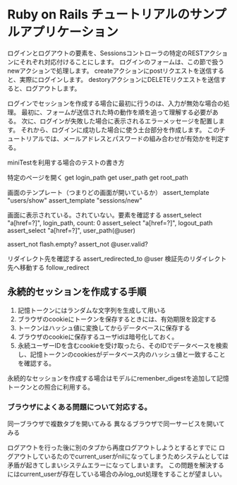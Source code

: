 # Ruby on Rails チュートリアルのサンプルアプリケーション

ログインとログアウトの要素を、Sessionsコントローラの特定のRESTアクションにそれぞれ対応付けることにします。
ログインのフォームは、この節で扱うnewアクションで処理します。
createアクションにpostリクエストを送信すると、実際にログインします。
destoryアクションにDELETEリクエストを送信すると、ログアウトします。

ログインでセッションを作成する場合に最初に行うのは、入力が無効な場合の処理。
最初に、フォームが送信された時の動作を順を追って理解する必要がある。
次に、ログインが失敗した場合に表示されるエラーメッセージを配置します。
それから、ログインに成功した場合に使う土台部分を作成します。
このチュートリアルでは、メールアドレスとパスワードの組み合わせが有効かを判定する。


miniTestを利用する場合のテストの書き方

特定のページを開く
get login_path
get user_path
get root_path

画面のテンプレート（つまりどの画面が開いているか）
assert_template "users/show"
assert_template "sessions/new"

画面に表示されている。されていない。要素を確認する
assert_select "a[href=?]", login_path, count: 0
assert_select "a[href=?]", logout_path
assert_select "a[href=?]", user_path(@user)

assert_not flash.empty?
assert_not @user.valid?

リダイレクト先を確認する
assert_redirected_to @user
検証先のリダイレクト先へ移動する
follow_redirect

## 永続的セッションを作成する手順

1. 記憶トークンにはランダムな文字列を生成して用いる
2. ブラウザのcookieにトークンを保存するときには、有効期限を設定する
3. トークンはハッシュ値に変換してからデータベースに保存する
4. ブラウザのcookieに保存するユーザidは暗号化しておく。
5. 永続ユーザーIDを含むcookieを受け取ったら、そのIDでデータベースを検索し、記憶トークンのcookiesがデータベース内のハッシュ値と一致することを確認する。

永続的なセッションを作成する場合はモデルにremenber_digestを追加して記憶トークンとの照合に利用する。


### ブラウザによくある問題について対応する。

同一ブラウザで複数タブを開いてみる
異なるブラウザで同一サービスを開いてみる

ログアウトを行った後に別のタブから再度ログアウトしようとするとすでに
ログアウトしているたのでcurrent_userがnilになってしまうためシステムとしては
矛盾が起きてしまいシステムエラーになってしまいます。
この問題を解決するにはcurrent_userが存在している場合のみlog_out処理をすることが望ましい。
